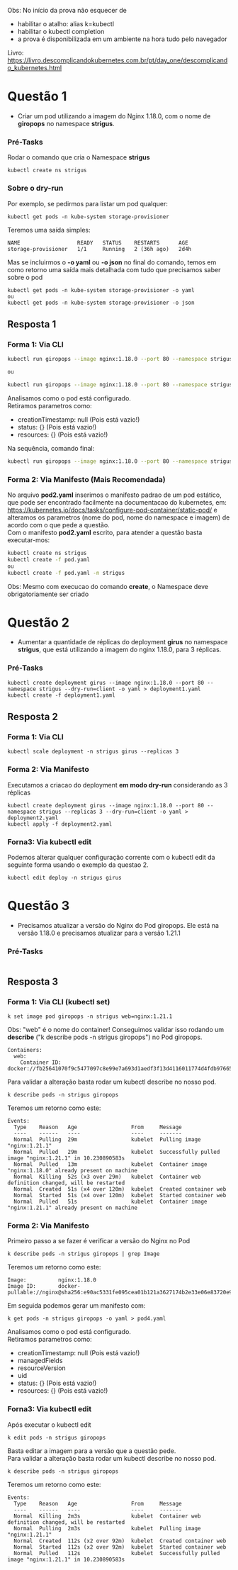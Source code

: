 Obs: No início da prova não esquecer de
* habilitar o atalho: alias k=kubectl
* habilitar o kubectl completion
* a prova é disponibilizada em um ambiente na hora tudo pelo navegador

Livro: https://livro.descomplicandokubernetes.com.br/pt/day_one/descomplicando_kubernetes.html

# Questão 1

- Criar um pod utilizando a imagem do Nginx 1.18.0, com o nome de **giropops** no namespace **strigus**.

### Pré-Tasks

Rodar o comando que cria o Namespace **strigus**
```
kubectl create ns strigus
```

### Sobre o dry-run

Por exemplo, se pedirmos para listar um pod qualquer:
```
kubectl get pods -n kube-system storage-provisioner
```
Teremos uma saída simples:
```
NAME                  READY   STATUS    RESTARTS      AGE
storage-provisioner   1/1     Running   2 (36h ago)   2d4h
```
Mas se incluirmos o **-o yaml** ou **-o json** no final do comando, temos em como retorno uma saída mais detalhada com tudo que precisamos saber sobre o pod
```
kubectl get pods -n kube-system storage-provisioner -o yaml
ou
kubectl get pods -n kube-system storage-provisioner -o json
```

## Resposta 1

### Forma 1: Via CLI

```bash
kubectl run giropops --image nginx:1.18.0 --port 80 --namespace strigus --dry-run=client -o yaml

ou 

kubectl run giropops --image nginx:1.18.0 --port 80 --namespace strigus --dry-run=client -o yaml > pod-ns.yaml
```

Analisamos como o pod está configurado. <br> 
Retiramos parametros como:
* creationTimestamp: null (Pois está vazio!)
* status: {} (Pois está vazio!)
* resources: {} (Pois está vazio!)
  <br>

Na sequência, comando final:
```bash
kubectl run giropops --image nginx:1.18.0 --port 80 --namespace strigus
```

### Forma 2: Via Manifesto (Mais Recomendada) 

No arquivo **pod2.yaml** inserimos o manifesto padrao de um pod estático, que pode ser encontrado facilmente na documentacao do kubernetes, em: https://kubernetes.io/docs/tasks/configure-pod-container/static-pod/ e alteramos os parametros (nome do pod, nome do namespace e imagem) de acordo com o que pede a questão. <br>
Com o manifesto **pod2.yaml** escrito, para atender a questão basta executar-mos:

```bash
kubectl create ns strigus
kubectl create -f pod.yaml
ou
kubectl create -f pod.yaml -n strigus
```
Obs: Mesmo com execucao do comando **create**, o Namespace deve obrigatoriamente ser criado

# Questão 2
- Aumentar a quantidade de réplicas do deployment **girus** no namespace **strigus**, que está utilizando a imagem do nginx 1.18.0, para 3 réplicas. 

### Pré-Tasks

```
kubectl create deployment girus --image nginx:1.18.0 --port 80 --namespace strigus --dry-run=client -o yaml > deployment1.yaml
kubectl create -f deployment1.yaml
```

## Resposta 2

### Forma 1: Via CLI

```
kubectl scale deployment -n strigus girus --replicas 3
```

### Forma 2: Via Manifesto

Executamos a criacao do deployment **em modo dry-run** considerando as 3 réplicas

```
kubectl create deployment girus --image nginx:1.18.0 --port 80 --namespace strigus --replicas 3 --dry-run=client -o yaml > deployment2.yaml
kubectl apply -f deployment2.yaml
```

### Forna3: Via kubectl edit

Podemos alterar qualquer configuração corrente com o kubectl edit da seguinte forma usando o exemplo da questao 2.

```
kubectl edit deploy -n strigus girus
```

# Questão 3
- Precisamos atualizar a versão do Nginx do Pod giropops. Ele está na versão 1.18.0 e precisamos atualizar para a versão 1.21.1 

### Pré-Tasks

```

```

## Resposta 3

### Forma 1: Via CLI (kubectl set)

```
k set image pod giropops -n strigus web=nginx:1.21.1 
```
Obs: "web" é o nome do container! Conseguimos validar isso rodando um **describe** ("k describe pods -n strigus giropops") no Pod giropops.
```
Containers:
  web:
    Container ID:   docker://fb25641070f9c5477097c8e99e7a693d1aedf3f13d4116011774d4fdb97665fd
```

Para validar a alteração basta rodar um kubectl describe no nosso pod.
```
k describe pods -n strigus giropops 
```
Teremos um retorno como este:
```
Events:
  Type    Reason   Age                 From     Message
  ----    ------   ----                ----     -------
  Normal  Pulling  29m                 kubelet  Pulling image "nginx:1.21.1"
  Normal  Pulled   29m                 kubelet  Successfully pulled image "nginx:1.21.1" in 10.230890583s
  Normal  Pulled   13m                 kubelet  Container image "nginx:1.18.0" already present on machine
  Normal  Killing  52s (x3 over 29m)   kubelet  Container web definition changed, will be restarted
  Normal  Created  51s (x4 over 120m)  kubelet  Created container web
  Normal  Started  51s (x4 over 120m)  kubelet  Started container web
  Normal  Pulled   51s                 kubelet  Container image "nginx:1.21.1" already present on machine
```

### Forma 2: Via Manifesto

Primeiro passo a se fazer é verificar a versão do Nginx no Pod

```
k describe pods -n strigus giropops | grep Image
```
Teremos um retorno como este:
```
Image:          nginx:1.18.0
Image ID:       docker-pullable://nginx@sha256:e90ac5331fe095cea01b121a3627174b2e33e06e83720e9a934c7b8ccc9c55a0
```

Em seguida podemos gerar um manifesto com:
```
k get pods -n strigus giropops -o yaml > pod4.yaml
```
Analisamos como o pod está configurado. <br> 
Retiramos parametros como:
* creationTimestamp: null (Pois está vazio!)
* managedFields
* resourceVersion
* uid
* status: {} (Pois está vazio!)
* resources: {} (Pois está vazio!)
  <br>

### Forna3: Via kubectl edit

Após executar o kubectl edit
```
k edit pods -n strigus giropops
```
Basta editar a imagem para a versão que a questão pede. <br>
Para validar a alteração basta rodar um kubectl describe no nosso pod.
```
k describe pods -n strigus giropops 
```
Teremos um retorno como este:
```
Events:
  Type    Reason   Age                 From     Message
  ----    ------   ----                ----     -------
  Normal  Killing  2m3s                kubelet  Container web definition changed, will be restarted
  Normal  Pulling  2m3s                kubelet  Pulling image "nginx:1.21.1"
  Normal  Created  112s (x2 over 92m)  kubelet  Created container web
  Normal  Started  112s (x2 over 92m)  kubelet  Started container web
  Normal  Pulled   112s                kubelet  Successfully pulled image "nginx:1.21.1" in 10.230890583s
```